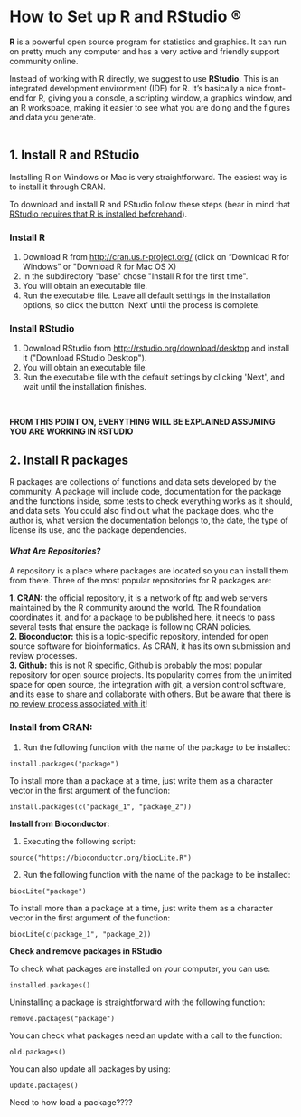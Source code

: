 # How to Set up R and RStudio :registered:

**R** is a powerful open source program for statistics and graphics. It can run on pretty much any computer and has a very active and friendly support community online.<br/>

Instead of working with R directly, we suggest to use **RStudio**. This is an integrated development environment (IDE) for R. It’s basically a nice front-end for R, giving you a console, a scripting window, a graphics window, and an R workspace, making it easier to see what you are doing and the figures and data you generate.  
<br/>


## 1. Install R and RStudio

Installing R on Windows or Mac is very straightforward. The easiest way is to install it through CRAN.<br/>

To download and install R and RStudio follow these steps (bear in mind that <ins>RStudio requires that R is installed beforehand</ins>).  


### Install R <br/>

1. Download R from http://cran.us.r-project.org/ (click on “Download R for Windows” or "Download R for Mac OS X)
2. In the subdirectory "base" chose "Install R for the first time".
3. You will obtain an executable file.
4. Run the executable file. Leave all default settings in the installation options, so click the button 'Next' until the process is complete.  

### Install RStudio <br/>

1. Download RStudio from http://rstudio.org/download/desktop and install it ("Download RStudio Desktop"). 
2. You will obtain an executable file.
3. Run the executable file with the default settings by clicking 'Next', and wait until the installation finishes.    
<br/>

**FROM THIS POINT ON, EVERYTHING WILL BE EXPLAINED ASSUMING YOU ARE WORKING IN RSTUDIO**


## 2. Install R packages <br/>

R packages are collections of functions and data sets developed by the community. A package will include code, documentation for the package and the functions inside, some tests to check everything works as it should, and data sets. You could also find out what the package does, who the author is, what version the documentation belongs to, the date, the type of license its use, and the package dependencies.<br/>

#### _What Are Repositories?_ <br/>

A repository is a place where packages are located so you can install them from there. Three of the most popular repositories for R packages are:

**1. CRAN:** the official repository, it is a network of ftp and web servers maintained by the R community around the world. The R foundation coordinates it, and for a package to be published here, it needs to pass several tests that ensure the package is following CRAN policies.<br/>
**2. Bioconductor:** this is a topic-specific repository, intended for open source software for bioinformatics. As CRAN, it has its own submission and review processes.<br/>
**3. Github:** this is not R specific, Github is probably the most popular repository for open source projects. Its popularity comes from the unlimited space for open source, the integration with git, a version control software, and its ease to share and collaborate with others. But be aware that <ins>there is no review process associated with it</ins>!<br/>

### Install from CRAN:<br/>

1. Run the following function with the name of the package to be installed:
````
install.packages("package")
````
To install more than a package at a time, just write them as a character vector in the first argument of the function:
````
install.packages(c("package_1", "package_2"))
````

**Install from Bioconductor:**<br/>

1. Executing the following script:
````
source("https://bioconductor.org/biocLite.R")
````
2. Run the following function with the name of the package to be installed:
````
biocLite("package")
````
To install more than a package at a time, just write them as a character vector in the first argument of the function:
````
biocLite(c(package_1", "package_2))
````

**Check and remove packages in RStudio**<br/>

To check what packages are installed on your computer, you can use:
````
installed.packages()
````

Uninstalling a package is straightforward with the following function:
````
remove.packages("package")
````

You can check what packages need an update with a call to the function:
````
old.packages()
````

You can also update all packages by using:
````
update.packages()
````


Need to how load a package????
